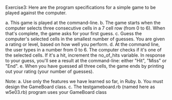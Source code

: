 Exercise3: Here are the program specifications for a simple game to be played against the computer.

a. This game is played at the command-line.
b. The game starts when the computer selects three consecutive cells in a 7 cell row (from 0 to 6). When that's complete, the game asks for your first guess.
c. Guess the computer's selected cells in the smallest number of guesses. You are given a rating or level, based on how well you perform.
d. At the command line, the user types in a number from 0 to 6. The computer checks if it's one of the selected cells. If it's a hit, increment the no_of_hits variable. In response to your guess, you'll see a result at the command-line: either "Hit", "Miss" or "End".
e. When you have guessed all three cells, the game ends by printing out your rating (your number of guesses).

Note:
a. Use only the features we have learned so far, in Ruby.
b. You must design the GameBoard class.
c. The testgameboard.rb (named here as w5e03.rb) program uses your GameBoard class

 